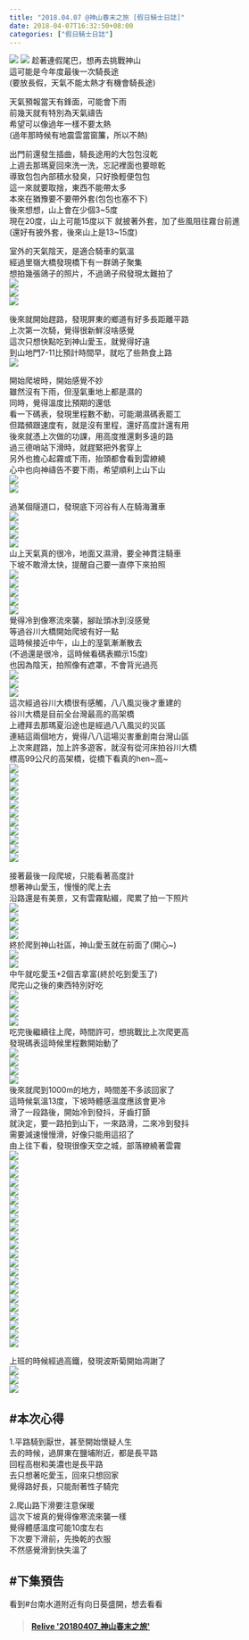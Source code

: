 ```yaml
---
title: "2018.04.07 @神山春末之旅 [假日騎士日誌]"
date: 2018-04-07T16:32:50+08:00
categories: ["假日騎士日誌"]
---
```


<a href="https://www.strava.com/activities/1497925801" target="_blank"><img src="https://farm1.staticflickr.com/801/27460661398_37aeeb7848.jpg"></a>
![](https://farm1.staticflickr.com/881/41346478482_41a91fb162.jpg)
趁著連假尾巴，想再去挑戰神山  
這可能是今年度最後一次騎長途  
(要放長假，天氣不能太熱才有機會騎長途)  
<!--more-->


天氣預報當天有鋒面，可能會下雨  
前幾天就有特別為天氣禱告  
希望可以像過年一樣不要太熱  
(過年那時候有地震雲當窗簾，所以不熱)  
  
出門前還發生插曲，騎長途用的大包包沒乾  
上週去那瑪夏回來洗一洗，忘記裡面也要晾乾  
導致包包內部積水發臭，只好換輕便包包  
這一來就要取捨，東西不能帶太多  
本來在猶豫要不要帶外套(包包也塞不下)  
後來想想，山上會在少個3~5度  
現在20度，山上可能15度以下
就披著外套，加了些風阻往霧台前進  
(還好有披外套，後來山上是13~15度)  
  
室外的天氣陰天，是適合騎車的氣溫  
經過里嶺大橋發現橋下有一群鴿子聚集  
想拍幾張鴿子的照片，不過鴿子飛發現太難拍了  
![](https://farm1.staticflickr.com/890/41332865361_dd49c46325.jpg)  
![](https://farm1.staticflickr.com/886/41332862811_e03631ed7c.jpg)  
![](https://farm1.staticflickr.com/870/41332861541_833214495d.jpg)  
  
後來就開始趕路，發現屏東的鄉道有好多長距離平路  
上次第一次騎，覺得很新鮮沒啥感覺  
這次只想快點吃到神山愛玉，就覺得好遠  
到山地門7-11比預計時間早，就吃了些熱食上路  
![](https://farm1.staticflickr.com/784/26460926407_62833bd83a.jpg)  
  
開始爬坡時，開始感覺不妙  
雖然沒有下雨，但溼氣重地上都是濕的  
同時，覺得溫度比預期的還低  
看一下碼表，發現里程數不動，可能潮濕碼表罷工  
但踏頻跟速度有，就是沒有里程，還好高度計還有用  
後來就憑上次做的功課，用高度推還剩多遠的路  
過三德哨站下滑時，就趕緊把外套穿上  
另外也擔心起霧或下雨，抬頭都會看到雲繚繞  
心中也向神禱告不要下雨，希望順利上山下山  
![](https://farm1.staticflickr.com/864/41290048262_d7b20d2b5b.jpg)  
![](https://farm1.staticflickr.com/869/40619123954_0562b51a9e.jpg)  
  
過某個隧道口，發現底下河谷有人在騎海灘車  
![](https://farm1.staticflickr.com/798/39523189080_4239264baf.jpg)  
![](https://farm1.staticflickr.com/879/39523188220_1bf0d6e71e.jpg)  
![](https://farm1.staticflickr.com/894/39523187550_cb1d5eca32.jpg)  
![](https://farm1.staticflickr.com/883/39523184960_1854778381.jpg)  
山上天氣真的很冷，地面又濕滑，要全神貫注騎車  
下坡不敢滑太快，提醒自己要一直停下來拍照  
![](https://farm1.staticflickr.com/893/27460702668_b63a221934.jpg)  
![](https://farm1.staticflickr.com/799/27460701738_15ab940b7b.jpg)  
![](https://farm1.staticflickr.com/880/39523168130_7616465ac0.jpg)  
![](https://farm1.staticflickr.com/805/39523166480_0e3ff899c7.jpg)  
![](https://farm1.staticflickr.com/891/39523165220_7ea0cd6008.jpg)  
覺得冷到像寒流來襲，腳趾頭冰到沒感覺  
等過谷川大橋開始爬坡有好一點  
這時候接近中午，山上的溼氣漸漸散去  
(不過還是很冷，這時候看碼表顯示15度)  
也因為陰天，拍照像有遮罩，不會背光過亮  
![](https://farm1.staticflickr.com/795/41332845931_073c0027a7.jpg)  
![](https://farm1.staticflickr.com/889/40436549675_8bfaafbc25.jpg)  
![](https://farm1.staticflickr.com/798/39523154110_d732ea452f.jpg)  
這次經過谷川大橋很有感觸，八八風災後才重建的  
谷川大橋是目前全台灣最高的高架橋  
上禮拜去那瑪夏沿途也是經過八八風災的災區  
連結這兩個地方，覺得八八這場災害重創南台灣山區  
上次來趕路，加上許多遊客，就沒有從河床拍谷川大橋  
標高99公尺的高架橋，從橋下看真的hen~高~  
![](https://farm1.staticflickr.com/898/41332840111_126f506575.jpg)  
![](https://farm1.staticflickr.com/807/41290018042_73f548782d.jpg)  
![](https://farm1.staticflickr.com/891/41290017002_701fef792e.jpg)  
![](https://farm1.staticflickr.com/863/41332831541_d9dbde8bd5.jpg)  
![](https://farm1.staticflickr.com/868/26460925987_4568230204.jpg)  
![](https://farm1.staticflickr.com/880/27460685118_c07d09fb57.jpg)  
![](https://farm1.staticflickr.com/888/27460683348_91e0c773e9.jpg)  
![](https://farm1.staticflickr.com/817/27460682118_42f37126fb.jpg)  
![](https://farm1.staticflickr.com/789/41332818891_88999a4dcf.jpg)  
![](https://farm1.staticflickr.com/800/39523125010_309ce7a926.jpg)  
![](https://farm1.staticflickr.com/896/39523123780_b08cbb0330.jpg)  
  
接著最後一段爬坡，只能看著高度計  
想著神山愛玉，慢慢的爬上去  
沿路還是有美景，又有雲霧點綴，爬累了拍一下照片  
![](https://farm1.staticflickr.com/881/39523122620_d7c733b9d8.jpg)  
![](https://farm1.staticflickr.com/876/39523118190_cb6dc68ce4.jpg)  
![](https://farm1.staticflickr.com/866/39523117540_a5f21510ac.jpg)  
![](https://farm1.staticflickr.com/863/27460670058_6fe16d7b38.jpg)  
終於爬到神山社區，神山愛玉就在前面了(開心~)  
![](https://farm1.staticflickr.com/795/27460664978_6c459f70ef.jpg)  
![](https://farm1.staticflickr.com/790/27460663958_22c62a7a14.jpg)  
中午就吃愛玉+2個吉拿富(終於吃到愛玉了)  
爬完山之後的東西特別好吃  
![](https://farm1.staticflickr.com/884/40619049844_0e75cd286d.jpg)  
![](https://farm1.staticflickr.com/806/40619043814_9eae450ab6.jpg)  
![](https://farm1.staticflickr.com/817/27460660198_3388e815d2.jpg)  
![](https://farm1.staticflickr.com/808/40436507495_5ffea4fa06.jpg)  
吃完後繼續往上爬，時間許可，想挑戰比上次爬更高  
發現碼表這時候里程數開始動了  
![](https://farm1.staticflickr.com/816/40619039964_be76b330a6.jpg)  
![](https://farm1.staticflickr.com/874/40619037434_fa059615c4.jpg)  
![](https://farm1.staticflickr.com/882/26460965887_77a5fd2d21.jpg)  
![](https://farm1.staticflickr.com/811/26460962887_a75c3e51fe.jpg)  
後來就爬到1000m的地方，時間差不多該回家了  
這時候氣溫13度，下坡時體感溫度應該會更冷  
滑了一段路後，開始冷到發抖，牙齒打顫  
就決定，要一路拍到山下，一來路滑，二來冷到發抖  
需要減速慢慢滑，好像只能用這招了  
由上往下看，發現很像天空之城，部落繚繞著雲霧  
![](https://farm1.staticflickr.com/866/26460961847_b9d08e9ed6.jpg)  
![](https://farm1.staticflickr.com/813/40619028134_9f08326db0.jpg)  
![](https://farm1.staticflickr.com/888/40619027144_408c2e346d.jpg)  
![](https://farm1.staticflickr.com/899/41332770501_d6cdd17991.jpg)  
![](https://farm1.staticflickr.com/896/41332766751_fb469bf811.jpg)  
![](https://farm1.staticflickr.com/902/27460646158_f16ce8ab8f.jpg)  
![](https://farm1.staticflickr.com/822/27460643968_81ee3683df.jpg)  
![](https://farm1.staticflickr.com/791/41332760201_fb71041371.jpg)  
![](https://farm1.staticflickr.com/796/40619014324_1ab5230c67.jpg)  
![](https://farm1.staticflickr.com/888/39523053350_b6bdce2dda.jpg)  
![](https://farm1.staticflickr.com/817/41332716591_875625a2e2.jpg)  
![](https://farm1.staticflickr.com/796/40436481545_175ff92c4f.jpg)  
![](https://farm1.staticflickr.com/811/41289961032_61c7898335.jpg)  
![](https://farm1.staticflickr.com/880/39523042410_44c9b088f1.jpg)  
![](https://farm1.staticflickr.com/883/40619000484_3d97fa13e7.jpg)  
![](https://farm1.staticflickr.com/888/40436475255_8d1cf8dba8.jpg)  
![](https://farm1.staticflickr.com/894/41332735721_f758c9be02.jpg)  
![](https://farm1.staticflickr.com/888/40436467005_ddec96c240.jpg)  
![](https://farm1.staticflickr.com/864/41332728611_437ff9338c.jpg)  
![](https://farm1.staticflickr.com/804/41289941132_70e939819f.jpg)  
![](https://farm1.staticflickr.com/790/39523012730_176ef6c8c6.jpg)  
![](https://farm1.staticflickr.com/784/41332880791_fce28e2f89.jpg)  
  
上班的時候經過高鐵，發現波斯菊開始凋謝了  
![](https://farm1.staticflickr.com/875/41290061872_56c217b181.jpg)  
![](https://farm1.staticflickr.com/787/41332722251_19f586078c.jpg)  
![](https://farm1.staticflickr.com/893/41332874111_da858e0e9a.jpg)  
  
## #本次心得  
1.平路騎到厭世，甚至開始懷疑人生  
去的時候，過屏東在鹽埔附近，都是長平路  
回程高樹和美濃也是長平路  
去只想著吃愛玉，回來只想回家  
覺得路好長，只能耐著性子騎完  

2.爬山路下滑要注意保暖  
這次下坡真的覺得像寒流來襲一樣  
覺得體感溫度可能10度左右  
下次要下滑前，先換乾的衣服  
不然感覺滑到快失溫了  


## #下集預告  
看到#台南水道附近有向日葵盛開，想去看看

<blockquote class="embedly-card" data-card-controls="0" data-card-key="f1631a41cb254ca5b035dc5747a5bd75"><h4><a href="https://www.relive.cc/view/1497925801?r=embed-site">Relive '20180407_神山春末之旅'</a></h4></blockquote><script async src="//cdn.embedly.com/widgets/platform.js" charset="UTF-8"></script>